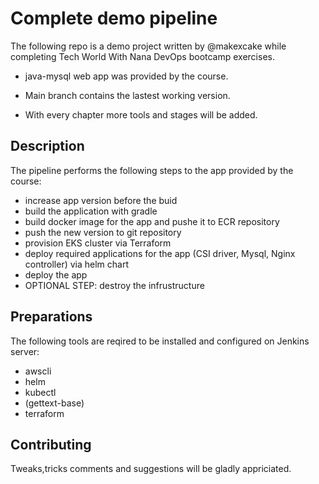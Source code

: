# Complete demo pipeline 

The following repo is a demo project written by @makexcake while completing Tech World With Nana DevOps bootcamp exercises.

* java-mysql web app was provided by the course.

* Main branch contains the lastest working version.

* With every chapter more tools and stages will be added. 

## Description
The pipeline performs the following steps to the app provided by the course:

* increase app version before the buid
* build the application with gradle
* build docker image for the app and pushe it to ECR repository
* push the new version to git repository
* provision EKS cluster via Terraform 
* deploy required applications for the app (CSI driver, Mysql, Nginx controller) via helm chart
* deploy the app
* OPTIONAL STEP: destroy the infrustructure

## Preparations

The following tools are reqired to be installed and configured on Jenkins server:
* awscli
* helm
* kubectl
* (gettext-base)
* terraform


## Contributing

Tweaks,tricks comments and suggestions will be gladly appriciated.
